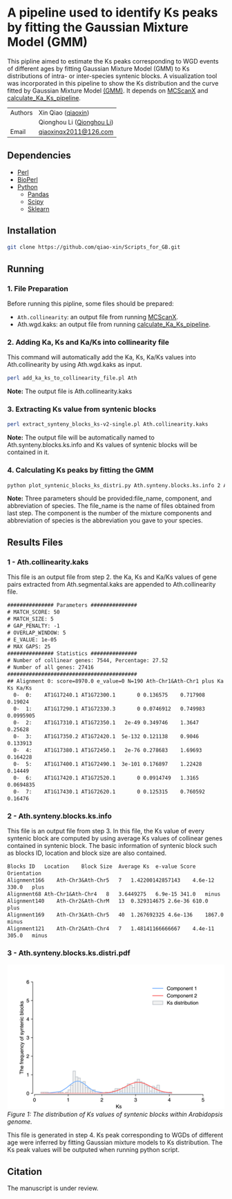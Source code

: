 # A pipeline used to identify Ks peaks by fitting the Gaussian Mixture Model (GMM)
This pipline aimed to estimate the Ks peaks corresponding to WGD events of different ages by fitting Gaussian Mixture Model (GMM) to Ks distributions of intra- or inter-species syntenic blocks. A visualization tool was incorporated in this pipeline to show the Ks distribution and the curve fitted by Gaussian Mixture Model [(GMM)](https://scikit-learn.org/stable/modules/generated/sklearn.mixture.GaussianMixture.html#sklearn.mixture.GaussianMixture). It depends on [MCScanX](http://chibba.pgml.uga.edu/mcscan2/) and [calculate_Ka_Ks_pipeline](https://github.com/qiao-xin/Scripts_for_GB/tree/master/calculate_Ka_Ks_pipeline).

| | |
| --- | --- |
| Authors | Xin Qiao ([qiaoxin](https://github.com/qiao-xin)) |
| | Qionghou Li ([Qionghou Li](https://github.com/LQHHHHH)) |
| Email   | <qiaoxinqx2011@126.com> |

## Dependencies

- [Perl](https://www.perl.org)
- [BioPerl](https://bioperl.org)
- [Python](https://www.python.org/)
  - [Pandas](http://pandas.pydata.org/)
  - [Scipy](https://www.scipy.org/)
  - [Sklearn](https://scikit-learn.org/stable/index.html)

## Installation

```bash
git clone https://github.com/qiao-xin/Scripts_for_GB.git
```

## Running

### 1. File Preparation

Before running this pipline, some files should be prepared:
- ```Ath.collinearity```: an output file from running [MCScanX](http://chibba.pgml.uga.edu/mcscan2/).
- Ath.wgd.kaks: an output file from running [calculate_Ka_Ks_pipeline](https://github.com/qiao-xin/Scripts_for_GB/tree/master/calculate_Ka_Ks_pipeline).

### 2. Adding Ka, Ks and Ka/Ks into collinearity file 

This command will automatically add the Ka, Ks, Ka/Ks values into Ath.collinearity by using Ath.wgd.kaks as input.
~~~bash
perl add_ka_ks_to_collinearity_file.pl Ath
~~~
**Note:** The output file is Ath.collinearity.kaks

### 3. Extracting Ks value from syntenic blocks

~~~bash
perl extract_synteny_blocks_ks-v2-single.pl Ath.collinearity.kaks
~~~
**Note:** The output file will be automatically named to Ath.synteny.blocks.ks.info and Ks values of syntenic blocks will be contained in it.

### 4. Calculating Ks peaks by fitting the GMM

~~~bash
python plot_syntenic_blocks_ks_distri.py Ath.synteny.blocks.ks.info 2 Ath
~~~
**Note:** Three parameters should be provided:file_name, component, and abbreviation of species. The file_name is the name of files obtained from last step. The component is the number of the mixture components and abbreviation of species is the abbreviation you gave to your species.

## Results Files
### 1 - Ath.collinearity.kaks
This file is an output file from step 2. the Ka, Ks and Ka/Ks values of gene pairs extracted from Ath.segmental.kaks are appended to Ath.collinearity file.

```
############### Parameters ###############
# MATCH_SCORE: 50
# MATCH_SIZE: 5
# GAP_PENALTY: -1
# OVERLAP_WINDOW: 5
# E_VALUE: 1e-05
# MAX GAPS: 25
############### Statistics ###############
# Number of collinear genes: 7544, Percentage: 27.52
# Number of all genes: 27416
##########################################
## Alignment 0: score=8970.0 e_value=0 N=190 Ath-Chr1&Ath-Chr1 plus Ka Ks Ka/Ks
  0-  0:	AT1G17240.1	AT1G72300.1	      0	0.136575	0.717908	0.19024
  0-  1:	AT1G17290.1	AT1G72330.3	      0	0.0746912	0.749983	0.0995905
  0-  2:	AT1G17310.1	AT1G72350.1	  2e-49	0.349746	1.3647	0.25628
  0-  3:	AT1G17350.2	AT1G72420.1	 5e-132	0.121138	0.9046	0.133913
  0-  4:	AT1G17380.1	AT1G72450.1	  2e-76	0.278683	1.69693	0.164228
  0-  5:	AT1G17400.1	AT1G72490.1	 3e-101	0.176897	1.22428	0.14449
  0-  6:	AT1G17420.1	AT1G72520.1	      0	0.0914749	1.3165	0.0694835
  0-  7:	AT1G17430.1	AT1G72620.1	      0	0.125315	0.760592	0.16476
```

### 2 - Ath.synteny.blocks.ks.info
This file is an output file from step 3. In this file, the Ks value of every syntenic block are computed by using average Ks values of collinear genes contained in syntenic block. The basic information of syntenic block such as blocks ID, location and block size are also contained.
```
Blocks ID	Location	Block Size	Average Ks	e-value	Score	Orientation
Alignment166	Ath-Chr3&Ath-Chr5	7	1.42200142857143	4.6e-12	330.0	plus
Alignment68	Ath-Chr1&Ath-Chr4	8	3.6449275	6.9e-15	341.0	minus
Alignment140	Ath-Chr2&Ath-ChrM	13	0.329314675	2.6e-36	610.0	plus
Alignment169	Ath-Chr3&Ath-Chr5	40	1.267692325	4.6e-136	1867.0	minus
Alignment121	Ath-Chr2&Ath-Chr4	7	1.48141166666667	4.4e-11	305.0	minus
```

### 3 - Ath.synteny.blocks.ks.distri.pdf
![Ath.synteny.blocks.ks.distri](/identify_Ks_peaks_by_fitting_GMM/data/Ath.synteny.blocks.ks.distri.png)
*Figure 1: The distribution of Ks values of syntenic blocks within Arabidopsis genome.*

This file is generated in step 4. Ks peak corresponding to WGDs of different age were inferred by fitting Gaussian mixture models to Ks distribution. The Ks peak values will be outputed when running python script.

## Citation
The manuscript is under review.
